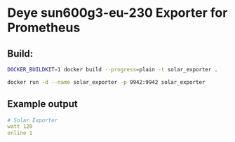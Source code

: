 # Deye sun600g3-eu-230 Exporter for Prometheus

## Build:

```sh
DOCKER_BUILDKIT=1 docker build --progress=plain -t solar_exporter .

docker run -d --name solar_exporter -p 9942:9942 solar_exporter
```

## Example output

```yml
# Solar Exporter
watt 120
online 1
```
